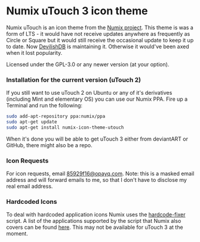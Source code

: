 Numix uTouch 3 icon theme
==============
Numix uTouch is an icon theme from the [Numix project](http://numixproject.org). This theme is was a form of LTS - it would have not receive updates anywhere as frequently as Circle or Square but it would still receive the occasional update to keep it up to date. Now [DevilishDB](http://devilishdb.deviantart.com) is maintaining it. Otherwise it would've been axed when it lost popularity.

Licensed under the GPL-3.0 or any newer version (at your option).

### Installation for the current version (uTouch 2)
If you still want to use uTouch 2 on Ubuntu or any of it's derivatives (including Mint and elementary OS) you can use our Numix PPA. Fire up a Terminal and run the following:

```bash
sudo add-apt-repository ppa:numix/ppa
sudo apt-get update
sudo apt-get install numix-icon-theme-utouch
```

When it's done you will be able to get uTouch 3 either from deviantART or GitHub, there might also be a repo.

### Icon Requests
For icon requests, email [85929f16@opayq.com](mailto:85929f16@opayq.com). Note: this is a masked email address and will forward emails to me, so that I don't have to disclose my real email address.

### Hardcoded Icons
To deal with hardcoded application icons Numix uses the [hardcode-fixer](https://github.com/Foggalong/hardcode-fixer) script. A list of the applications supported by the script that Numix also covers can be found [here](https://github.com/Foggalong/hardcode-fixer/blob/master/data/themes/numix.md). This may not be available for uTouch 3 at the moment.
